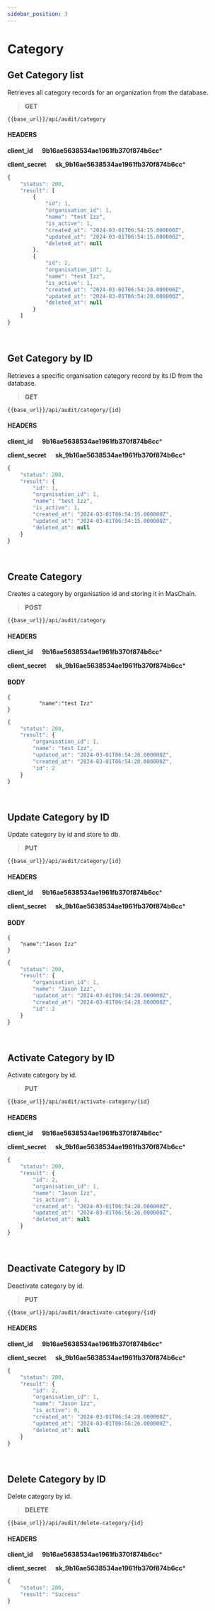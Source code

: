 ```yaml
---
sidebar_position: 3
---
```


# Category

## Get Category list

Retrieves all category records for an organization from the database.

>**GET** 

```
{{base_url}}/api/audit/category
```
#### HEADERS

**client_id &emsp; 9b16ae5638534ae1961fb370f874b6cc***

**client_secret &emsp; sk_9b16ae5638534ae1961fb370f874b6cc***

```js title="Sample result"
{
    "status": 200,
    "result": [
        {
            "id": 1,
            "organisation_id": 1,
            "name": "test Izz",
            "is_active": 1,
            "created_at": "2024-03-01T06:54:15.000000Z",
            "updated_at": "2024-03-01T06:54:15.000000Z",
            "deleted_at": null
        },
        {
            "id": 2,
            "organisation_id": 1,
            "name": "test Izz",
            "is_active": 1,
            "created_at": "2024-03-01T06:54:28.000000Z",
            "updated_at": "2024-03-01T06:54:28.000000Z",
            "deleted_at": null
        }
    ]
}
```

<br/>

## Get Category by ID

Retrieves a specific organisation category record by its ID from the database.

>**GET** 

```
{{base_url}}/api/audit/category/{id}
```
#### HEADERS

**client_id &emsp; 9b16ae5638534ae1961fb370f874b6cc***

**client_secret &emsp; sk_9b16ae5638534ae1961fb370f874b6cc***

```js title="Sample result"
{
    "status": 200,
    "result": {
        "id": 1,
        "organisation_id": 1,
        "name": "test Izz",
        "is_active": 1,
        "created_at": "2024-03-01T06:54:15.000000Z",
        "updated_at": "2024-03-01T06:54:15.000000Z",
        "deleted_at": null
    }
}
```

<br/>

## Create Category

Creates a category by organisation id and storing it in MasChain.

>**POST** 

```
{{base_url}}/api/audit/category
```
#### HEADERS
**client_id &emsp; 9b16ae5638534ae1961fb370f874b6cc***

**client_secret &emsp; sk_9b16ae5638534ae1961fb370f874b6cc***

#### BODY
```
{
          "name":"test Izz"
}
```

```js title="Sample result"
{
    "status": 200,
    "result": {
        "organisation_id": 1,
        "name": "test Izz",
        "updated_at": "2024-03-01T06:54:28.000000Z",
        "created_at": "2024-03-01T06:54:28.000000Z",
        "id": 2
    }
}
```
<br/>

## Update Category by ID

Update category by id and store to db.

>**PUT** 

```
{{base_url}}/api/audit/category/{id}
```
#### HEADERS

**client_id &emsp; 9b16ae5638534ae1961fb370f874b6cc***

**client_secret &emsp; sk_9b16ae5638534ae1961fb370f874b6cc***

#### BODY
```
{
    "name":"Jason Izz"
}
```

```js title="Sample result"
{
    "status": 200,
    "result": {
        "organisation_id": 1,
        "name": "Jason Izz",
        "updated_at": "2024-03-01T06:54:28.000000Z",
        "created_at": "2024-03-01T06:54:28.000000Z",
        "id": 2
    }
}
```

<br/>

## Activate Category by ID

Activate category by id.

>**PUT** 

```
{{base_url}}/api/audit/activate-category/{id}
```
#### HEADERS

**client_id &emsp; 9b16ae5638534ae1961fb370f874b6cc***

**client_secret &emsp; sk_9b16ae5638534ae1961fb370f874b6cc***


```js title="Sample result"
{
    "status": 200,
    "result": {
        "id": 2,
        "organisation_id": 1,
        "name": "Jason Izz",
        "is_active": 1,
        "created_at": "2024-03-01T06:54:28.000000Z",
        "updated_at": "2024-03-01T06:56:26.000000Z",
        "deleted_at": null
    }
}
```

<br/>

## Deactivate Category by ID

Deactivate category by id.

>**PUT** 

```
{{base_url}}/api/audit/deactivate-category/{id}
```
#### HEADERS

**client_id &emsp; 9b16ae5638534ae1961fb370f874b6cc***

**client_secret &emsp; sk_9b16ae5638534ae1961fb370f874b6cc***


```js title="Sample result"
{
    "status": 200,
    "result": {
        "id": 2,
        "organisation_id": 1,
        "name": "Jason Izz",
        "is_active": 0,
        "created_at": "2024-03-01T06:54:28.000000Z",
        "updated_at": "2024-03-01T06:56:26.000000Z",
        "deleted_at": null
    }
}
```

<br/>

## Delete Category by ID

Delete category by id.

>**DELETE** 

```
{{base_url}}/api/audit/delete-category/{id}
```
#### HEADERS

**client_id &emsp; 9b16ae5638534ae1961fb370f874b6cc***

**client_secret &emsp; sk_9b16ae5638534ae1961fb370f874b6cc***


```js title="Sample result"
{
    "status": 200,
    "result": "Success"
}
```

<br/>